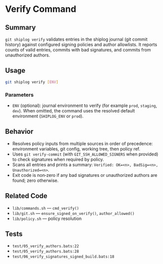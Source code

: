 # Verify Command

## Summary
`git shiplog verify` validates entries in the shiplog journal (git commit history) against configured signing policies and author allowlists. It reports counts of valid entries, commits with bad signatures, and commits from unauthorized authors.

## Usage
```bash
git shiplog verify [ENV]
```

### Parameters
- `ENV` (optional): journal environment to verify (for example `prod`, `staging`, `dev`). When omitted, the command uses the resolved default environment (`SHIPLOG_ENV` or `prod`).

## Behavior
- Resolves policy inputs from multiple sources in order of precedence: environment variables, git config, working tree, then policy ref.
- Uses `git verify-commit` (with `GIT_SSH_ALLOWED_SIGNERS` when provided) to check signatures when required by policy.
- Scans all entries and prints a summary: `Verified: OK=<n>, BadSig=<n>, Unauthorized=<n>`.
- Exit code is non‑zero if any bad signatures or unauthorized authors are found; zero otherwise.

## Related Code
- `lib/commands.sh` — `cmd_verify()`
- `lib/git.sh` — `ensure_signed_on_verify()`, `author_allowed()`
- `lib/policy.sh` — policy resolution

## Tests
- `test/05_verify_authors.bats:22`
- `test/05_verify_authors.bats:28`
- `test/06_verify_signatures_signed_build.bats:18`
